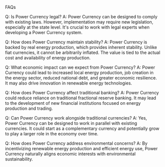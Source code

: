 FAQs

Q: Is Power Currency legal?
A: Power Currency can be designed to comply with existing laws. However, implementation may require new legislation, especially at the state level. It's crucial to work with legal experts when developing a Power Currency system.

Q: How does Power Currency maintain stability?
A: Power Currency is backed by real energy production, which provides inherent stability. Unlike fiat currencies, it cannot be arbitrarily inflated. The value is tied to the actual cost and availability of energy production.

Q: What economic impact can we expect from Power Currency?
A: Power Currency could lead to increased local energy production, job creation in the energy sector, reduced national debt, and greater economic resilience. It may also drive innovation in renewable energy technologies.

Q: How does Power Currency affect traditional banking?
A: Power Currency could reduce reliance on traditional fractional reserve banking. It may lead to the development of new financial institutions focused on energy production and trading.

Q: Can Power Currency work alongside traditional currencies?
A: Yes, Power Currency can be designed to work in parallel with existing currencies. It could start as a complementary currency and potentially grow to play a larger role in the economy over time.

Q: How does Power Currency address environmental concerns?
A: By incentivizing renewable energy production and efficient energy use, Power Currency naturally aligns economic interests with environmental sustainability.

